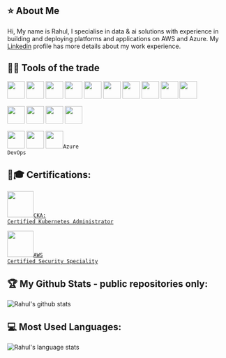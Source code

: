##  ⭐ About Me

Hi, My name is Rahul, I specialise in data & ai solutions with experience in building and deploying platforms and applications on AWS and Azure. My [Linkedin](https://www.linkedin.com/in/rahulvemulapally/) profile has more details about my work experience. 


## 🔧🔨 Tools of the trade


<code><img height="40" src="https://www.vectorlogo.zone/logos/python/python-ar21.svg"></code>
<code><img height="40" src="https://upload.wikimedia.org/wikipedia/commons/1/1b/R_logo.svg"></code>
<code><img height="40" src="https://www.vectorlogo.zone/logos/terraformio/terraformio-ar21.svg"></code>
<code><img height="40" src="https://www.vectorlogo.zone/logos/apache_spark/apache_spark-ar21.svg"></code>
<code><img height="40" src="https://www.vectorlogo.zone/logos/postgresql/postgresql-ar21.svg"></code>
<code><img height="40" src="https://www.vectorlogo.zone/logos/git-scm/git-scm-ar21.svg"></code>
<code><img height="40" src="https://www.vectorlogo.zone/logos/docker/docker-ar21.svg"></code>
<code><img height="40" src="https://www.vectorlogo.zone/logos/kubernetes/kubernetes-ar21.svg"></code>
<code><img height="40" src="https://www.vectorlogo.zone/logos/ansible/ansible-ar21.svg"></code>
<code><img height="40" src="https://www.vectorlogo.zone/logos/gnu_bash/gnu_bash-official.svg"></code>


<code><img height="40" src="https://www.vectorlogo.zone/logos/amazon_aws/amazon_aws-ar21.svg"></code>
<code><img height="40" src="https://www.vectorlogo.zone/logos/microsoft_azure/microsoft_azure-ar21.svg"></code>
<code><img height="40" src="https://www.vectorlogo.zone/logos/databricks/databricks-ar21.svg"></code>
<code><img height="40" src="https://www.vectorlogo.zone/logos/snowflake/snowflake-ar21.svg"></code>


<code><img height="40" src="https://www.vectorlogo.zone/logos/github/github-ar21.svg"></code>
<code><img height="40" src="https://www.vectorlogo.zone/logos/gitlab/gitlab-ar21.svg"></code>
<code><img height="40" src="https://raw.githubusercontent.com/benc-uk/icon-collection/master/azure-icons/Azure-DevOps.svg">Azure DevOps</code>


## 🎇🎓 Certifications:

<code><img height="60" src="https://images.credly.com/images/8b8ed108-e77d-4396-ac59-2504583b9d54/cka_from_cncfsite__281_29.png">[CKA: Certified Kubernetes Administrator](https://www.credly.com/badges/a68fbb34-9f69-4213-8aef-aebbd253da80/public_url)</code>


<code><img height="60" src="https://images.credly.com/images/53acdae5-d69f-4dda-b650-d02ed7a50dd7/image.png">[AWS Certified Security Speciality](https://www.credly.com/badges/0e64200c-8f3c-45d6-b6a5-daae21fcf2ea/public_url)</code>


## 🏆 My Github Stats - public repositories only:

![Rahul's github stats](https://github-readme-stats.vercel.app/api?username=rahul-ve&show_icons=true&hide_border=true&theme=dark&include_all_commits=true&hide_rank=true&hide_title=true)


## 💻 Most Used Languages:

![Rahul's language stats](https://github-readme-stats.vercel.app/api/top-langs/?username=rahul-ve&bg_color=0000&theme=dark&show_icons=true&locale=en&hide_border=true&hide_title=true&langs_count=10&layout=compact)


